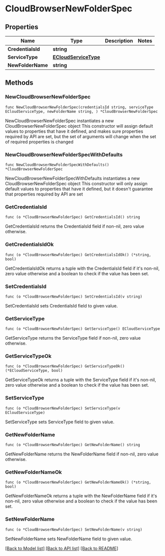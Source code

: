 # CloudBrowserNewFolderSpec

## Properties

Name | Type | Description | Notes
------------ | ------------- | ------------- | -------------
**CredentialsId** | **string** |  | 
**ServiceType** | [**ECloudServiceType**](ECloudServiceType.md) |  | 
**NewFolderName** | **string** |  | 

## Methods

### NewCloudBrowserNewFolderSpec

`func NewCloudBrowserNewFolderSpec(credentialsId string, serviceType ECloudServiceType, newFolderName string, ) *CloudBrowserNewFolderSpec`

NewCloudBrowserNewFolderSpec instantiates a new CloudBrowserNewFolderSpec object
This constructor will assign default values to properties that have it defined,
and makes sure properties required by API are set, but the set of arguments
will change when the set of required properties is changed

### NewCloudBrowserNewFolderSpecWithDefaults

`func NewCloudBrowserNewFolderSpecWithDefaults() *CloudBrowserNewFolderSpec`

NewCloudBrowserNewFolderSpecWithDefaults instantiates a new CloudBrowserNewFolderSpec object
This constructor will only assign default values to properties that have it defined,
but it doesn't guarantee that properties required by API are set

### GetCredentialsId

`func (o *CloudBrowserNewFolderSpec) GetCredentialsId() string`

GetCredentialsId returns the CredentialsId field if non-nil, zero value otherwise.

### GetCredentialsIdOk

`func (o *CloudBrowserNewFolderSpec) GetCredentialsIdOk() (*string, bool)`

GetCredentialsIdOk returns a tuple with the CredentialsId field if it's non-nil, zero value otherwise
and a boolean to check if the value has been set.

### SetCredentialsId

`func (o *CloudBrowserNewFolderSpec) SetCredentialsId(v string)`

SetCredentialsId sets CredentialsId field to given value.


### GetServiceType

`func (o *CloudBrowserNewFolderSpec) GetServiceType() ECloudServiceType`

GetServiceType returns the ServiceType field if non-nil, zero value otherwise.

### GetServiceTypeOk

`func (o *CloudBrowserNewFolderSpec) GetServiceTypeOk() (*ECloudServiceType, bool)`

GetServiceTypeOk returns a tuple with the ServiceType field if it's non-nil, zero value otherwise
and a boolean to check if the value has been set.

### SetServiceType

`func (o *CloudBrowserNewFolderSpec) SetServiceType(v ECloudServiceType)`

SetServiceType sets ServiceType field to given value.


### GetNewFolderName

`func (o *CloudBrowserNewFolderSpec) GetNewFolderName() string`

GetNewFolderName returns the NewFolderName field if non-nil, zero value otherwise.

### GetNewFolderNameOk

`func (o *CloudBrowserNewFolderSpec) GetNewFolderNameOk() (*string, bool)`

GetNewFolderNameOk returns a tuple with the NewFolderName field if it's non-nil, zero value otherwise
and a boolean to check if the value has been set.

### SetNewFolderName

`func (o *CloudBrowserNewFolderSpec) SetNewFolderName(v string)`

SetNewFolderName sets NewFolderName field to given value.



[[Back to Model list]](../README.md#documentation-for-models) [[Back to API list]](../README.md#documentation-for-api-endpoints) [[Back to README]](../README.md)



